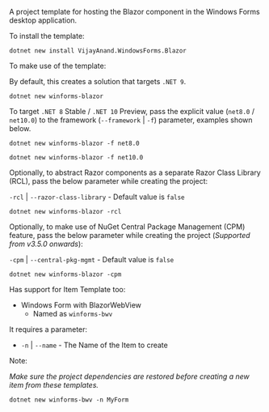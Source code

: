 A project template for hosting the Blazor component in the Windows Forms desktop application.

To install the template:

```shell
dotnet new install VijayAnand.WindowsForms.Blazor
```

To make use of the template:

By default, this creates a solution that targets `.NET 9`.

```shell
dotnet new winforms-blazor
```

To target `.NET 8` Stable / `.NET 10` Preview, pass the explicit value (`net8.0` / `net10.0`) to the framework (`--framework` | `-f`) parameter, examples shown below.

```shell
dotnet new winforms-blazor -f net8.0
```

```shell
dotnet new winforms-blazor -f net10.0
```

Optionally, to abstract Razor components as a separate Razor Class Library (RCL), pass the below parameter while creating the project:

`-rcl` | `--razor-class-library` - Default value is `false`

```shell
dotnet new winforms-blazor -rcl
```

Optionally, to make use of NuGet Central Package Management (CPM) feature, pass the below parameter while creating the project (_Supported from v3.5.0 onwards_):

`-cpm` | `--central-pkg-mgmt` - Default value is `false`

```shell
dotnet new winforms-blazor -cpm
```

Has support for Item Template too:

* Windows Form with BlazorWebView 
  - Named as `winforms-bwv`

It requires a parameter:

* `-n` | `--name` - The Name of the Item to create

<!--
* `-na` | `--namespace` - The Namespace for the Item to create
-->

Note:

*Make sure the project dependencies are restored before creating a new item from these templates.*

<!--
*While working with .NET 7 or higher SDK, the namespace parameter in short notation needs to be passed as `-p:na` (i.e., it needs to be prefixed with `-p:`).*
-->

```shell
dotnet new winforms-bwv -n MyForm
```
